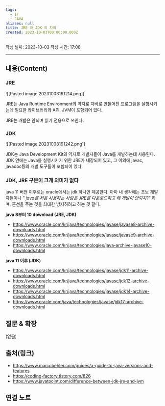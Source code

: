 ```yaml
---
tags:
  - IT
  - JAVA
aliases: null
title: JRE 와 JDK 의 차이
created: 2023-10-03T00:00:00.000Z
---
```

작성 날짜: 2023-10-03
작성 시간: 17:08


----
## 내용(Content)

### JRE

![[Pasted image 20231003191214.png]]

JRE는 Java Runtime Environment의 약자로 자바로 만들어진 프로그램을 실행시키는데 필요한 라이브러리와 API, JVM이 포함되어 있다.

JRE는 개발은 안되며 읽기 전용으로 쓰인다.

### JDK

![[Pasted image 20231003191242.png]]

JDK는 Java Development Kit의 약자로 개발자들이 Java를 개발하는데 사용된다.  JDK 안에는 Java를 실행시키기 위한 JRE가 내장되어 있고, 그 이외에 javac, javadoc등의 개발 도구들이 포함되어 있다.

### JDK, JRE 구분이 크게 의미가 없다

java 11 버전 이후로는 oracle에서는 jdk 하나만 제공한다. 아마 내 생각에는 초보 개발자들이나 *" java를 처음 사용하는 사람은 JRE를 다운로드하고 왜 개발이 안되지?"* 하며, 혼선을 주는 것을 최대한 방지하려고 하는 것 같다.

**java 8부터 10 download (JRE, JDK)**
- https://www.oracle.com/kr/java/technologies/javase/javase8-archive-downloads.html
- https://www.oracle.com/kr/java/technologies/javase/javase9-archive-downloads.html
- https://www.oracle.com/kr/java/technologies/java-archive-javase10-downloads.html

**java 11 이후 (JDK)**
- https://www.oracle.com/kr/java/technologies/javase/jdk11-archive-downloads.html
- https://www.oracle.com/kr/java/technologies/javase/jdk12-archive-downloads.html
- https://www.oracle.com/kr/java/technologies/javase/jdk14-archive-downloads.html
- https://www.oracle.com/java/technologies/javase/jdk17-archive-downloads.html

## 질문 & 확장

(없음)

## 출처(링크)
- https://www.marcobehler.com/guides/a-guide-to-java-versions-and-features
- https://coding-factory.tistory.com/826
- https://www.javatpoint.com/difference-between-jdk-jre-and-jvm
## 연결 노트










